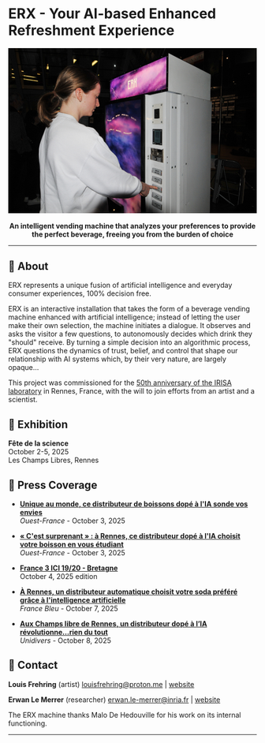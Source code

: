 
# ERX - Your AI-based Enhanced Refreshment Experience

<p align="center">
  <img src="https://raw.githubusercontent.com/erx-ai/erx-ai.github.com/main/side.jpg" alt="ERX Vending Machine" width="900"/>
</p>

<p align="center">
  <strong>An intelligent vending machine that analyzes your preferences to provide the perfect beverage, freeing you from the burden of choice</strong>
</p>

---

## 🎯 About

ERX represents a unique fusion of artificial intelligence and everyday consumer experiences, 100% decision free.

ERX is an interactive installation that takes the form of a beverage vending machine enhanced with artificial intelligence; instead of letting the user make their own selection, the machine initiates a dialogue. It observes and asks the visitor a few questions, to autonomously decides which drink they "should" receive.
By turning a simple decision into an algorithmic process, ERX questions the dynamics of trust, belief, and control that shape our relationship with AI systems which, by their very nature, are largely opaque...

This project was commissioned for the [50th anniversary of the IRISA laboratory](https://www.irisa.fr/en/50-years-of-irisa) in Rennes, France, with the will to join efforts from an artist and a scientist.

## 📅 Exhibition

**Fête de la science**  
October 2-5, 2025  
Les Champs Libres, Rennes

## 📰 Press Coverage

- **[Unique au monde, ce distributeur de boissons dopé à l'IA sonde vos envies](https://www.ouest-france.fr/bretagne/video-unique-au-monde-ce-distributeur-de-boissons-dopes-a-l-ia-sonde-vos-envies-3dcc649c-9821-4f3a-9ee2-c93a9418374c)**  
  *Ouest-France* - October 3, 2025

- **[« C'est surprenant » : à Rennes, ce distributeur dopé à l'IA choisit votre boisson en vous étudiant](https://www.ouest-france.fr/bretagne/rennes-35000/cest-surprenant-a-rennes-ce-distributeur-dope-a-lia-choisit-votre-boisson-en-vous-etudiant-173466e6-a066-11f0-a698-dbf3ac8f3cb6)**  
  *Ouest-France* - October 3, 2025

- **[France 3 ICI 19/20 - Bretagne](https://www.youtube.com/watch?v=DZRJDamPa8g)**  
  October 4, 2025 edition

- **[À Rennes, un distributeur automatique choisit votre soda préféré grâce à l'intelligence artificielle](https://www.francebleu.fr/infos/insolite/a-rennes-un-distributeur-automatique-choisit-votre-soda-prefere-grace-a-l-intelligence-artificielle-2615999)**  
  *France Bleu* - October 7, 2025

- **[Aux Champs libre de Rennes, un distributeur dopé à l’IA révolutionne…rien du tout](https://unidivers.fr/distributeur-ia-boisson-personalise/)**  
  *Unidivers* - October 8, 2025

## 📧 Contact

**Louis Frehring** (artist) louisfrehring@proton.me | [website](https://louisfrehring.net/)

**Erwan Le Merrer** (researcher) erwan.le-merrer@inria.fr | [website](https://erwanlemerrer.github.io/)

The ERX machine thanks Malo De Hedouville for his work on its internal functioning.

---
